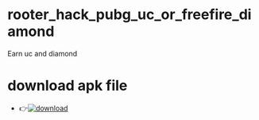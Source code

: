 # rooter_hack_pubg_uc_or_freefire_diamond
Earn uc and diamond

# download apk file
* 👉[![download](https://img.shields.io/badge/CLICK-HERE-red?style=for-the-badge&logo=instagram) ](https://github.com/ShuBhamg0sain/fastfollow/blob/Dhttps://rooter.app.link/3Jyez9s9Wib)


